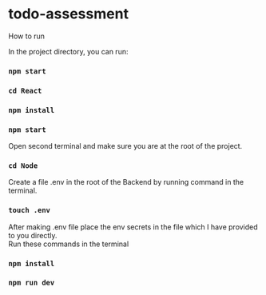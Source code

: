 # todo-assessment
 How to run

In the project directory, you can run:

### `npm start`

### `cd React`
### `npm install`
### `npm start`

Open second terminal and make sure you are at the root of the project.

### `cd Node`

Create a file .env in the root of the Backend by running command in the terminal.

### `touch .env` 

 After making .env file place the env secrets in the file which I have provided to you directly.\
 Run these commands in the terminal

### `npm install`

### `npm run dev`


